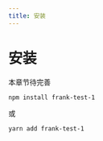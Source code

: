 ```yaml
---
title: 安装
---
```


# 安装

本章节待完善

```bash
npm install frank-test-1
```

或

```bash
yarn add frank-test-1
```
